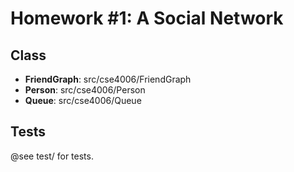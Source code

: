 # Homework #1: A Social Network

## Class

- **FriendGraph**: src/cse4006/FriendGraph
- **Person**: src/cse4006/Person
- **Queue**: src/cse4006/Queue

## Tests

@see test/ for tests.
